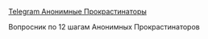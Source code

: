 [Telegram Анонимные Прокрастинаторы](@community_pa)

Вопросник по 12 шагам Анонимных Прокрастинаторов
